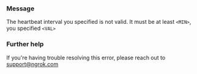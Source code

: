 
### Message
The heartbeat interval you specified is not valid.
It must be at least <code>&lt;MIN&gt;</code>, you specified <code>&lt;VAL&gt;</code>

### Further help
If you're having trouble resolving this error, please reach out to [support@ngrok.com](mailto:support@ngrok.com?subject=Help%20with%20ERR_NGROK_111)

